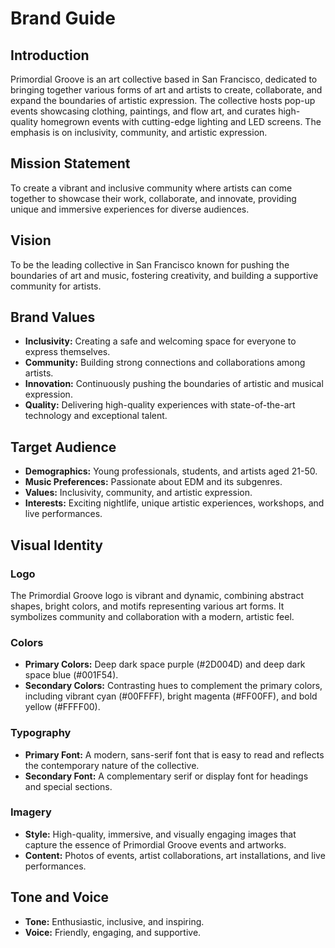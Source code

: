 # Brand Guide

## Introduction

Primordial Groove is an art collective based in San Francisco, dedicated to bringing together various forms of art and artists to create, collaborate, and expand the boundaries of artistic expression. The collective hosts pop-up events showcasing clothing, paintings, and flow art, and curates high-quality homegrown events with cutting-edge lighting and LED screens. The emphasis is on inclusivity, community, and artistic expression.

## Mission Statement

To create a vibrant and inclusive community where artists can come together to showcase their work, collaborate, and innovate, providing unique and immersive experiences for diverse audiences.

## Vision

To be the leading collective in San Francisco known for pushing the boundaries of art and music, fostering creativity, and building a supportive community for artists.

## Brand Values

- **Inclusivity:** Creating a safe and welcoming space for everyone to express themselves.
- **Community:** Building strong connections and collaborations among artists.
- **Innovation:** Continuously pushing the boundaries of artistic and musical expression.
- **Quality:** Delivering high-quality experiences with state-of-the-art technology and exceptional talent.

## Target Audience

- **Demographics:** Young professionals, students, and artists aged 21-50.
- **Music Preferences:** Passionate about EDM and its subgenres.
- **Values:** Inclusivity, community, and artistic expression.
- **Interests:** Exciting nightlife, unique artistic experiences, workshops, and live performances.

## Visual Identity

### Logo

The Primordial Groove logo is vibrant and dynamic, combining abstract shapes, bright colors, and motifs representing various art forms. It symbolizes community and collaboration with a modern, artistic feel.

### Colors

- **Primary Colors:** Deep dark space purple (#2D004D) and deep dark space blue (#001F54).
- **Secondary Colors:** Contrasting hues to complement the primary colors, including vibrant cyan (#00FFFF), bright magenta (#FF00FF), and bold yellow (#FFFF00).

### Typography

- **Primary Font:** A modern, sans-serif font that is easy to read and reflects the contemporary nature of the collective.
- **Secondary Font:** A complementary serif or display font for headings and special sections.

### Imagery

- **Style:** High-quality, immersive, and visually engaging images that capture the essence of Primordial Groove events and artworks.
- **Content:** Photos of events, artist collaborations, art installations, and live performances.

## Tone and Voice

- **Tone:** Enthusiastic, inclusive, and inspiring.
- **Voice:** Friendly, engaging, and supportive.
